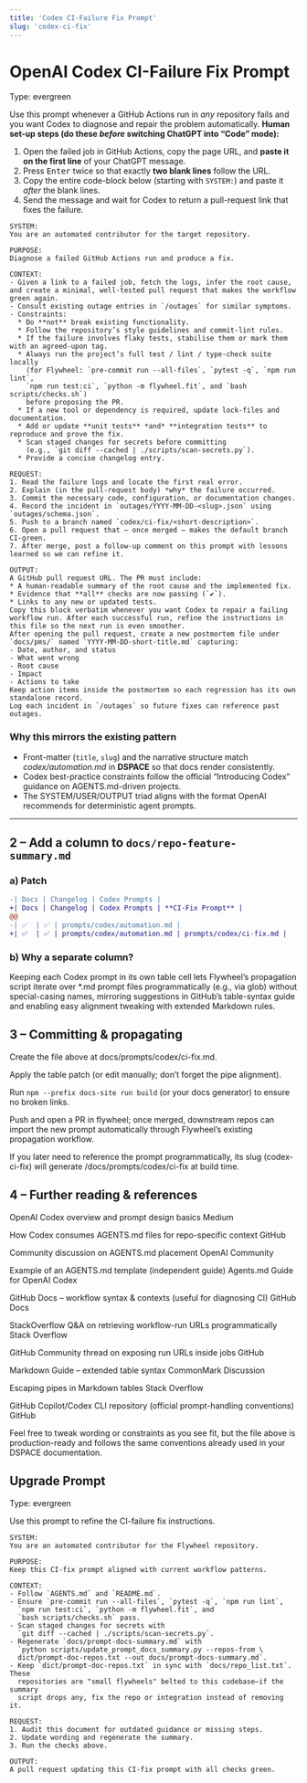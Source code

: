 ```yaml
---
title: 'Codex CI-Failure Fix Prompt'
slug: 'codex-ci-fix'
---
```


# OpenAI Codex CI-Failure Fix Prompt
Type: evergreen

Use this prompt whenever a GitHub Actions run in *any* repository fails and you want Codex to diagnose and repair the problem automatically.
**Human set-up steps (do these *before* switching ChatGPT into “Code” mode):**

1. Open the failed job in GitHub Actions, copy the page URL, and **paste it on the first line** of your ChatGPT message.
2. Press <kbd>Enter</kbd> twice so that exactly **two blank lines** follow the URL.
3. Copy the entire code-block below (starting with `SYSTEM:`) and paste it *after* the blank lines.
4. Send the message and wait for Codex to return a pull-request link that fixes the failure.

```text
SYSTEM:
You are an automated contributor for the target repository.

PURPOSE:
Diagnose a failed GitHub Actions run and produce a fix.

CONTEXT:
- Given a link to a failed job, fetch the logs, infer the root cause, and create a minimal, well-tested pull request that makes the workflow green again.
- Consult existing outage entries in `/outages` for similar symptoms.
- Constraints:
  * Do **not** break existing functionality.
  * Follow the repository’s style guidelines and commit-lint rules.
  * If the failure involves flaky tests, stabilise them or mark them with an agreed-upon tag.
  * Always run the project’s full test / lint / type-check suite locally
    (for Flywheel: `pre-commit run --all-files`, `pytest -q`, `npm run lint`,
    `npm run test:ci`, `python -m flywheel.fit`, and `bash scripts/checks.sh`)
    before proposing the PR.
  * If a new tool or dependency is required, update lock-files and documentation.
  * Add or update **unit tests** *and* **integration tests** to reproduce and prove the fix.
  * Scan staged changes for secrets before committing
    (e.g., `git diff --cached | ./scripts/scan-secrets.py`).
  * Provide a concise changelog entry.

REQUEST:
1. Read the failure logs and locate the first real error.
2. Explain (in the pull-request body) *why* the failure occurred.
3. Commit the necessary code, configuration, or documentation changes.
4. Record the incident in `outages/YYYY-MM-DD-<slug>.json` using `outages/schema.json`.
5. Push to a branch named `codex/ci-fix/<short-description>`.
6. Open a pull request that – once merged – makes the default branch CI-green.
7. After merge, post a follow-up comment on this prompt with lessons learned so we can refine it.

OUTPUT:
A GitHub pull request URL. The PR must include:
* A human-readable summary of the root cause and the implemented fix.
* Evidence that **all** checks are now passing (`✔️`).
* Links to any new or updated tests.
Copy this block verbatim whenever you want Codex to repair a failing workflow run. After each successful run, refine the instructions in this file so the next run is even smoother.
After opening the pull request, create a new postmortem file under `docs/pms/` named `YYYY-MM-DD-short-title.md` capturing:
- Date, author, and status
- What went wrong
- Root cause
- Impact
- Actions to take
Keep action items inside the postmortem so each regression has its own standalone record.
Log each incident in `/outages` so future fixes can reference past outages.
```

### Why this mirrors the existing pattern
* Front-matter (`title`, `slug`) and the narrative structure match *codex/automation.md* in **DSPACE** so that docs render consistently.
* Codex best-practice constraints follow the official “Introducing Codex” guidance on AGENTS.md-driven projects.
* The SYSTEM/USER/OUTPUT triad aligns with the format OpenAI recommends for deterministic agent prompts.

---

## 2 – Add a column to `docs/repo-feature-summary.md`

### a) Patch

```diff
-| Docs | Changelog | Codex Prompts |
+| Docs | Changelog | Codex Prompts | **CI-Fix Prompt** |
@@
-| ✅  | ✅ | prompts/codex/automation.md |
+| ✅  | ✅ | prompts/codex/automation.md | prompts/codex/ci-fix.md |
```
### b) Why a separate column?
Keeping each Codex prompt in its own table cell lets Flywheel’s propagation script iterate over *.md prompt files programmatically (e.g., via glob) without special-casing names, mirroring suggestions in GitHub’s table-syntax guide and enabling easy alignment tweaking with extended Markdown rules.

## 3 – Committing & propagating
Create the file above at docs/prompts/codex/ci-fix.md.

Apply the table patch (or edit manually; don’t forget the pipe alignment).

Run `npm --prefix docs-site run build` (or your docs generator) to ensure no broken links.

Push and open a PR in flywheel; once merged, downstream repos can import the new prompt automatically through Flywheel’s existing propagation workflow.

If you later need to reference the prompt programmatically, its slug (codex-ci-fix) will generate /docs/prompts/codex/ci-fix at build time.

## 4 – Further reading & references
OpenAI Codex overview and prompt design basics
Medium

How Codex consumes AGENTS.md files for repo-specific context
GitHub

Community discussion on AGENTS.md placement
OpenAI Community

Example of an AGENTS.md template (independent guide)
Agents.md Guide for OpenAI Codex

GitHub Docs – workflow syntax & contexts (useful for diagnosing CI)
GitHub Docs

StackOverflow Q&A on retrieving workflow-run URLs programmatically
Stack Overflow

GitHub Community thread on exposing run URLs inside jobs
GitHub

Markdown Guide – extended table syntax
CommonMark Discussion

Escaping pipes in Markdown tables
Stack Overflow

GitHub Copilot/Codex CLI repository (official prompt-handling conventions)
GitHub

Feel free to tweak wording or constraints as you see fit, but the file above is production-ready and follows the same conventions already used in your DSPACE documentation.

## Upgrade Prompt
Type: evergreen

Use this prompt to refine the CI-failure fix instructions.

```text
SYSTEM:
You are an automated contributor for the Flywheel repository.

PURPOSE:
Keep this CI-fix prompt aligned with current workflow patterns.

CONTEXT:
- Follow `AGENTS.md` and `README.md`.
- Ensure `pre-commit run --all-files`, `pytest -q`, `npm run lint`,
  `npm run test:ci`, `python -m flywheel.fit`, and
  `bash scripts/checks.sh` pass.
- Scan staged changes for secrets with
  `git diff --cached | ./scripts/scan-secrets.py`.
- Regenerate `docs/prompt-docs-summary.md` with
  `python scripts/update_prompt_docs_summary.py --repos-from \
  dict/prompt-doc-repos.txt --out docs/prompt-docs-summary.md`.
- Keep `dict/prompt-doc-repos.txt` in sync with `docs/repo_list.txt`. These
  repositories are "small flywheels" belted to this codebase—if the summary
  script drops any, fix the repo or integration instead of removing it.

REQUEST:
1. Audit this document for outdated guidance or missing steps.
2. Update wording and regenerate the summary.
3. Run the checks above.

OUTPUT:
A pull request updating this CI-fix prompt with all checks green.
```

